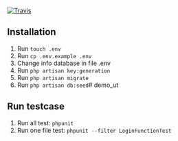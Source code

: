 

[![Travis](https://travis-ci.org/AdolfTran/demo_ut.svg?branch=master)](https://travis-ci.org/AdolfTran/demo_ut)

## Installation
1. Run `touch .env`
2. Run `cp .env.example .env`
3. Change info database in file .env
4. Run `php artisan key:generation`
5. Run `php artisan migrate`
6. Run `php artisan db:seed`# demo_ut


## Run testcase
1. Run all test: `phpunit`
2. Run one file test: `phpunit --filter LoginFunctionTest`
